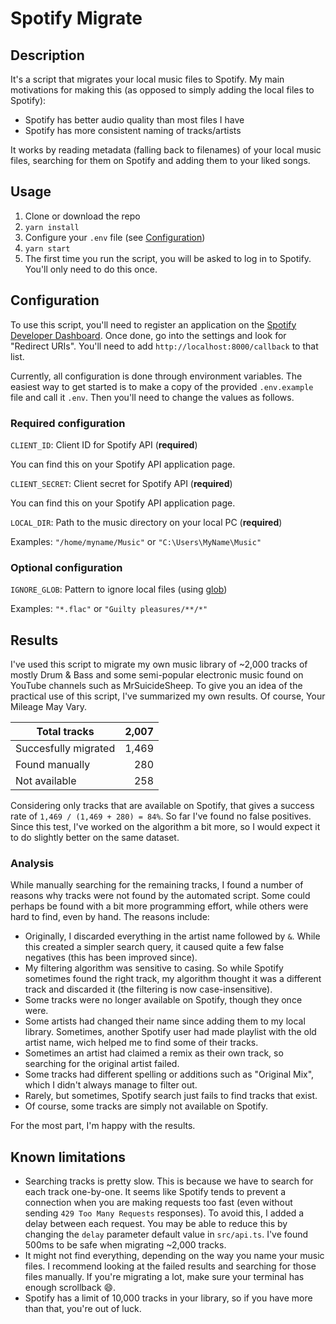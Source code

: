 # Spotify Migrate

## Description

It's a script that migrates your local music files to Spotify. My main motivations for making this (as opposed to simply adding the local files to Spotify):

- Spotify has better audio quality than most files I have
- Spotify has more consistent naming of tracks/artists

It works by reading metadata (falling back to filenames) of your local music files, searching for them on Spotify and adding them to your liked songs.

## Usage

1. Clone or download the repo
2. `yarn install`
3. Configure your `.env` file (see [Configuration](#configuration))
4. `yarn start`
5. The first time you run the script, you will be asked to log in to Spotify. You'll only need to do this once.

## Configuration

To use this script, you'll need to register an application on the [Spotify Developer Dashboard](https://developer.spotify.com/dashboard). Once done, go into the settings and look for "Redirect URIs". You'll need to add `http://localhost:8000/callback` to that list.

Currently, all configuration is done through environment variables. The easiest way to get started is to make a copy of the provided `.env.example` file and call it `.env`. Then you'll need to change the values as follows.

### Required configuration

`CLIENT_ID`: Client ID for Spotify API (**required**)

You can find this on your Spotify API application page.

`CLIENT_SECRET`: Client secret for Spotify API (**required**)

You can find this on your Spotify API application page.

`LOCAL_DIR`: Path to the music directory on your local PC (**required**)

Examples: `"/home/myname/Music"` or `"C:\Users\MyName\Music"`

### Optional configuration

`IGNORE_GLOB`: Pattern to ignore local files (using [glob](<https://en.wikipedia.org/wiki/Glob_(programming)>))

Examples: `"*.flac"` or `"Guilty pleasures/**/*"`

## Results

I've used this script to migrate my own music library of ~2,000 tracks of mostly Drum & Bass and some semi-popular electronic music found on YouTube channels such as MrSuicideSheep. To give you an idea of the practical use of this script, I've summarized my own results. Of course, Your Mileage May Vary.

| Total tracks         | 2,007 |
| -------------------- | ----: |
| Succesfully migrated | 1,469 |
| Found manually       |   280 |
| Not available        |   258 |

Considering only tracks that are available on Spotify, that gives a success rate of `1,469 / (1,469 + 280) = 84%`. So far I've found no false positives. Since this test, I've worked on the algorithm a bit more, so I would expect it to do slightly better on the same dataset.

### Analysis

While manually searching for the remaining tracks, I found a number of reasons why tracks were not found by the automated script. Some could perhaps be found with a bit more programming effort, while others were hard to find, even by hand. The reasons include:

- Originally, I discarded everything in the artist name followed by `&`. While this created a simpler search query, it caused quite a few false negatives (this has been improved since).
- My filtering algorithm was sensitive to casing. So while Spotify sometimes found the right track, my algorithm thought it was a different track and discarded it (the filtering is now case-insensitive).
- Some tracks were no longer available on Spotify, though they once were.
- Some artists had changed their name since adding them to my local library. Sometimes, another Spotify user had made playlist with the old artist name, wich helped me to find some of their tracks.
- Sometimes an artist had claimed a remix as their own track, so searching for the original artist failed.
- Some tracks had different spelling or additions such as "Original Mix", which I didn't always manage to filter out.
- Rarely, but sometimes, Spotify search just fails to find tracks that exist.
- Of course, some tracks are simply not available on Spotify.

For the most part, I'm happy with the results.

## Known limitations

- Searching tracks is pretty slow. This is because we have to search for each track one-by-one. It seems like Spotify tends to prevent a connection when you are making requests too fast (even without sending `429 Too Many Requests` responses). To avoid this, I added a delay between each request. You may be able to reduce this by changing the `delay` parameter default value in `src/api.ts`. I've found 500ms to be safe when migrating ~2,000 tracks.
- It might not find everything, depending on the way you name your music files. I recommend looking at the failed results and searching for those files manually. If you're migrating a lot, make sure your terminal has enough scrollback 😄.
- Spotify has a limit of 10,000 tracks in your library, so if you have more than that, you're out of luck.
